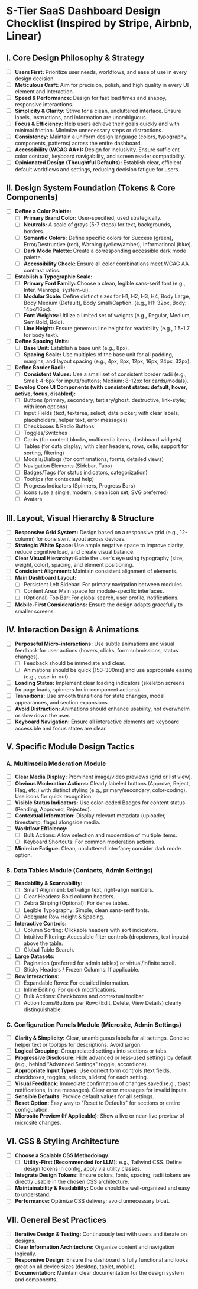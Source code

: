 # S-Tier SaaS Dashboard Design Checklist (Inspired by Stripe, Airbnb, Linear)

## I. Core Design Philosophy & Strategy

* [ ] **Users First:** Prioritize user needs, workflows, and ease of use in every design decision.
* [ ] **Meticulous Craft:** Aim for precision, polish, and high quality in every UI element and interaction.
* [ ] **Speed & Performance:** Design for fast load times and snappy, responsive interactions.
* [ ] **Simplicity & Clarity:** Strive for a clean, uncluttered interface. Ensure labels, instructions, and information are unambiguous.
* [ ] **Focus & Efficiency:** Help users achieve their goals quickly and with minimal friction. Minimize unnecessary steps or distractions.
* [ ] **Consistency:** Maintain a uniform design language (colors, typography, components, patterns) across the entire dashboard.
* [ ] **Accessibility (WCAG AA+):** Design for inclusivity. Ensure sufficient color contrast, keyboard navigability, and screen reader compatibility.
* [ ] **Opinionated Design (Thoughtful Defaults):** Establish clear, efficient default workflows and settings, reducing decision fatigue for users.

## II. Design System Foundation (Tokens & Core Components)

* [ ] **Define a Color Palette:**
  * [ ] **Primary Brand Color:** User-specified, used strategically.
  * [ ] **Neutrals:** A scale of grays (5-7 steps) for text, backgrounds, borders.
  * [ ] **Semantic Colors:** Define specific colors for Success (green), Error/Destructive (red), Warning (yellow/amber), Informational (blue).
  * [ ] **Dark Mode Palette:** Create a corresponding accessible dark mode palette.
  * [ ] **Accessibility Check:** Ensure all color combinations meet WCAG AA contrast ratios.
* [ ] **Establish a Typographic Scale:**
  * [ ] **Primary Font Family:** Choose a clean, legible sans-serif font (e.g., Inter, Manrope, system-ui).
  * [ ] **Modular Scale:** Define distinct sizes for H1, H2, H3, H4, Body Large, Body Medium (Default), Body Small/Caption. (e.g., H1: 32px, Body: 14px/16px).
  * [ ] **Font Weights:** Utilize a limited set of weights (e.g., Regular, Medium, SemiBold, Bold).
  * [ ] **Line Height:** Ensure generous line height for readability (e.g., 1.5-1.7 for body text).
* [ ] **Define Spacing Units:**
  * [ ] **Base Unit:** Establish a base unit (e.g., 8px).
  * [ ] **Spacing Scale:** Use multiples of the base unit for all padding, margins, and layout spacing (e.g., 4px, 8px, 12px, 16px, 24px, 32px).
* [ ] **Define Border Radii:**
  * [ ] **Consistent Values:** Use a small set of consistent border radii (e.g., Small: 4-6px for inputs/buttons; Medium: 8-12px for cards/modals).
* [ ] **Develop Core UI Components (with consistent states: default, hover, active, focus, disabled):**
  * [ ] Buttons (primary, secondary, tertiary/ghost, destructive, link-style; with icon options)
  * [ ] Input Fields (text, textarea, select, date picker; with clear labels, placeholders, helper text, error messages)
  * [ ] Checkboxes & Radio Buttons
  * [ ] Toggles/Switches
  * [ ] Cards (for content blocks, multimedia items, dashboard widgets)
  * [ ] Tables (for data display; with clear headers, rows, cells; support for sorting, filtering)
  * [ ] Modals/Dialogs (for confirmations, forms, detailed views)
  * [ ] Navigation Elements (Sidebar, Tabs)
  * [ ] Badges/Tags (for status indicators, categorization)
  * [ ] Tooltips (for contextual help)
  * [ ] Progress Indicators (Spinners, Progress Bars)
  * [ ] Icons (use a single, modern, clean icon set; SVG preferred)
  * [ ] Avatars

## III. Layout, Visual Hierarchy & Structure

* [ ] **Responsive Grid System:** Design based on a responsive grid (e.g., 12-column) for consistent layout across devices.
* [ ] **Strategic White Space:** Use ample negative space to improve clarity, reduce cognitive load, and create visual balance.
* [ ] **Clear Visual Hierarchy:** Guide the user's eye using typography (size, weight, color), spacing, and element positioning.
* [ ] **Consistent Alignment:** Maintain consistent alignment of elements.
* [ ] **Main Dashboard Layout:**
  * [ ] Persistent Left Sidebar: For primary navigation between modules.
  * [ ] Content Area: Main space for module-specific interfaces.
  * [ ] (Optional) Top Bar: For global search, user profile, notifications.
* [ ] **Mobile-First Considerations:** Ensure the design adapts gracefully to smaller screens.

## IV. Interaction Design & Animations

* [ ] **Purposeful Micro-interactions:** Use subtle animations and visual feedback for user actions (hovers, clicks, form submissions, status changes).
  * [ ] Feedback should be immediate and clear.
  * [ ] Animations should be quick (150-300ms) and use appropriate easing (e.g., ease-in-out).
* [ ] **Loading States:** Implement clear loading indicators (skeleton screens for page loads, spinners for in-component actions).
* [ ] **Transitions:** Use smooth transitions for state changes, modal appearances, and section expansions.
* [ ] **Avoid Distraction:** Animations should enhance usability, not overwhelm or slow down the user.
* [ ] **Keyboard Navigation:** Ensure all interactive elements are keyboard accessible and focus states are clear.

## V. Specific Module Design Tactics

### A. Multimedia Moderation Module

* [ ] **Clear Media Display:** Prominent image/video previews (grid or list view).
* [ ] **Obvious Moderation Actions:** Clearly labeled buttons (Approve, Reject, Flag, etc.) with distinct styling (e.g., primary/secondary, color-coding). Use icons for quick recognition.
* [ ] **Visible Status Indicators:** Use color-coded Badges for content status (Pending, Approved, Rejected).
* [ ] **Contextual Information:** Display relevant metadata (uploader, timestamp, flags) alongside media.
* [ ] **Workflow Efficiency:**
  * [ ] Bulk Actions: Allow selection and moderation of multiple items.
  * [ ] Keyboard Shortcuts: For common moderation actions.
* [ ] **Minimize Fatigue:** Clean, uncluttered interface; consider dark mode option.

### B. Data Tables Module (Contacts, Admin Settings)

* [ ] **Readability & Scannability:**
  * [ ] Smart Alignment: Left-align text, right-align numbers.
  * [ ] Clear Headers: Bold column headers.
  * [ ] Zebra Striping (Optional): For dense tables.
  * [ ] Legible Typography: Simple, clean sans-serif fonts.
  * [ ] Adequate Row Height & Spacing.
* [ ] **Interactive Controls:**
  * [ ] Column Sorting: Clickable headers with sort indicators.
  * [ ] Intuitive Filtering: Accessible filter controls (dropdowns, text inputs) above the table.
  * [ ] Global Table Search.
* [ ] **Large Datasets:**
  * [ ] Pagination (preferred for admin tables) or virtual/infinite scroll.
  * [ ] Sticky Headers / Frozen Columns: If applicable.
* [ ] **Row Interactions:**
  * [ ] Expandable Rows: For detailed information.
  * [ ] Inline Editing: For quick modifications.
  * [ ] Bulk Actions: Checkboxes and contextual toolbar.
  * [ ] Action Icons/Buttons per Row: (Edit, Delete, View Details) clearly distinguishable.

### C. Configuration Panels Module (Microsite, Admin Settings)

* [ ] **Clarity & Simplicity:** Clear, unambiguous labels for all settings. Concise helper text or tooltips for descriptions. Avoid jargon.
* [ ] **Logical Grouping:** Group related settings into sections or tabs.
* [ ] **Progressive Disclosure:** Hide advanced or less-used settings by default (e.g., behind "Advanced Settings" toggle, accordions).
* [ ] **Appropriate Input Types:** Use correct form controls (text fields, checkboxes, toggles, selects, sliders) for each setting.
* [ ] **Visual Feedback:** Immediate confirmation of changes saved (e.g., toast notifications, inline messages). Clear error messages for invalid inputs.
* [ ] **Sensible Defaults:** Provide default values for all settings.
* [ ] **Reset Option:** Easy way to "Reset to Defaults" for sections or entire configuration.
* [ ] **Microsite Preview (If Applicable):** Show a live or near-live preview of microsite changes.

## VI. CSS & Styling Architecture

* [ ] **Choose a Scalable CSS Methodology:**
  * [ ] **Utility-First (Recommended for LLM):** e.g., Tailwind CSS. Define design tokens in config, apply via utility classes.
* [ ] **Integrate Design Tokens:** Ensure colors, fonts, spacing, radii tokens are directly usable in the chosen CSS architecture.
* [ ] **Maintainability & Readability:** Code should be well-organized and easy to understand.
* [ ] **Performance:** Optimize CSS delivery; avoid unnecessary bloat.

## VII. General Best Practices

* [ ] **Iterative Design & Testing:** Continuously test with users and iterate on designs.
* [ ] **Clear Information Architecture:** Organize content and navigation logically.
* [ ] **Responsive Design:** Ensure the dashboard is fully functional and looks great on all device sizes (desktop, tablet, mobile).
* [ ] **Documentation:** Maintain clear documentation for the design system and components.
